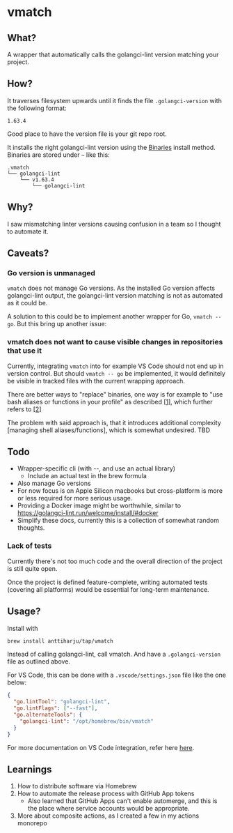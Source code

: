 # vmatch

## What?

A wrapper that automatically calls the golangci-lint version matching your project.

## How?

It traverses filesystem upwards until it finds the file `.golangci-version` with the following format:

```
1.63.4
```

Good place to have the version file is your git repo root.

It installs the right golangci-lint version using the [Binaries](https://golangci-lint.run/welcome/install/#binaries) install method. Binaries are stored under `~` like this:

```
.vmatch
└── golangci-lint
    └── v1.63.4
        └── golangci-lint
```

## Why?

I saw mismatching linter versions causing confusion in a team so I thought to automate it.

## Caveats?

### Go version is unmanaged

`vmatch` does not manage Go versions. As the installed Go version affects golangci-lint output, the golangci-lint version matching is not as automated as it could be.

A solution to this could be to implement another wrapper for Go, `vmatch -- go`. But this bring up another issue:

### vmatch does not want to cause visible changes in repositories that use it

Currently, integrating `vmatch` into for example VS Code should not end up in version control. But should `vmatch -- go` be implemented, it would definitely be visible in tracked files with the current wrapping approach.

There are better ways to "replace" binaries, one way is for example to "use bash aliases or functions in your profile" as described [\[1\]](https://scriptingosx.com/2017/05/where-paths-come-from/), which further refers to [\[2\]](https://scriptingosx.com/2017/05/configuring-bash-with-aliases-and-functions/)

The problem with said approach is, that it introduces additional complexity [managing shell aliases/functions], which is somewhat undesired. TBD

## Todo

- Wrapper-specific cli (with --, and use an actual library)
  - Include an actual test in the brew formula
- Also manage Go versions
- For now focus is on Apple Silicon macbooks but cross-platform is more or less required for more serious usage.
- Providing a Docker image might be worthwhile, similar to https://golangci-lint.run/welcome/install/#docker
- Simplify these docs, currently this is a collection of somewhat random thoughts.

### Lack of tests

Currently there's not too much code and the overall direction of the project is still quite open.

Once the project is defined feature-complete, writing automated tests (covering all platforms) would be essential for long-term maintenance.

## Usage?

Install with

```sh
brew install anttiharju/tap/vmatch
```

Instead of calling golangci-lint, call vmatch. And have a `.golangci-version` file as outlined above.

For VS Code, this can be done with a `.vscode/settings.json` file like the one below:

```json
{
  "go.lintTool": "golangci-lint",
  "go.lintFlags": ["--fast"],
  "go.alternateTools": {
    "golangci-lint": "/opt/homebrew/bin/vmatch"
  }
}
```

For more documentation on VS Code integration, refer here [here](https://golangci-lint.run/welcome/integrations/#go-for-visual-studio-code).

## Learnings

1. How to distribute software via Homebrew
2. How to automate the release process with GitHub App tokens
   - Also learned that GitHub Apps can't enable automerge, and this is the place where service accounts would be appropriate.
3. More about composite actions, as I created a few in my actions monorepo
